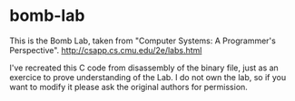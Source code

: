 # bomb-lab
This is the Bomb Lab, taken from "Computer Systems: A Programmer's Perspective".
http://csapp.cs.cmu.edu/2e/labs.html

I've recreated this C code from disassembly of the binary file, just as an exercice to prove understanding of the Lab.
I do not own the lab, so if you want to modify it please ask the original authors for permission.
